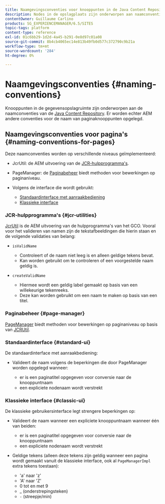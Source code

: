 ```yaml
---
title: Naamgevingsconventies voor knooppunten in de Java Content Repository
description: Nodes in de opslagplaats zijn onderworpen aan naamconventies van de Java Content Repository
contentOwner: Guillaume Carlino
products: SG_EXPERIENCEMANAGER/6.5/SITES
topic-tags: platform
content-type: reference
exl-id: 01c6bb29-1d2d-4a45-b291-0e8d97c01a08
source-git-commit: 8b4cb4065ec14e813b49fb0d577c372790c9b21a
workflow-type: tm+mt
source-wordcount: '284'
ht-degree: 0%

---
```


# Naamgevingsconventies {#naming-conventions}

Knooppunten in de gegevensopslagruimte zijn onderworpen aan de naamconventies van de [Java Content Repository](/help/sites-developing/the-basics.md#java-content-repository). Er worden echter AEM andere conventies voor de naam van paginaknooppunten opgelegd.

## Naamgevingsconventies voor pagina&#39;s {#naming-conventions-for-pages}

Deze naamconventies worden op verschillende niveaus geïmplementeerd:

* JcrUtil: de AEM uitvoering van de [JCR-hulpprogramma&#39;s](#jcr-utilities).
* PageManager: de [Paginabeheer](#page-manager) biedt methoden voor bewerkingen op paginaniveau.
* Volgens de interface die wordt gebruikt:

   * [Standaardinterface met aanraakbediening](#standard-ui)
   * [Klassieke interface](#classic-ui)

### JCR-hulpprogramma&#39;s {#jcr-utilities}

[JcrUtil](https://helpx.adobe.com/experience-manager/6-5/sites/developing/using/reference-materials/javadoc/index.html?com/day/cq/commons/jcr/JcrUtil.html) is de AEM uitvoering van de hulpprogramma&#39;s van het GCO. Vooral voor het valideren van namen zijn de tekstafbeeldingen die hierin staan en de volgende validaties van belang:

* `isValidName`

   * Controleert of de naam niet leeg is en alleen geldige tekens bevat.
   * Kan worden gebruikt om te controleren of een voorgestelde naam geldig is.

* `createValidName`

   * Hiermee wordt een geldig label gemaakt op basis van een willekeurige tekenreeks.
   * Deze kan worden gebruikt om een naam te maken op basis van een titel.

### Paginabeheer {#page-manager}

[PageManager](https://helpx.adobe.com/experience-manager/6-5/sites/developing/using/reference-materials/javadoc/com/day/cq/wcm/api/PageManager.html) biedt methoden voor bewerkingen op paginaniveau op basis van [JCRUtil](#jcr-utilities).

### Standaardinterface {#standard-ui}

De standaardinterface met aanraakbediening:

* Valideert de naam volgens de beperkingen die door PageManager worden opgelegd wanneer:

   * er is een paginatitel opgegeven voor conversie naar de knooppuntnaam
   * een expliciete nodenaam wordt verstrekt

### Klassieke interface {#classic-ui}

De klassieke gebruikersinterface legt strengere beperkingen op:

* Valideert de naam wanneer een expliciete knooppuntnaam wanneer één van beiden:

   * er is een paginatitel opgegeven voor conversie naar de knooppuntnaam
   * een expliciete nodenaam wordt verstrekt

* Geldige tekens (alleen deze tekens zijn geldig wanneer een pagina wordt gemaakt vanuit de klassieke interface, ook al `PageManagerImpl` extra tekens toestaan):

   * &#39;a&#39; naar &#39;z&#39;
   * &#39;A&#39; naar &#39;Z&#39;
   * 0 tot en met 9
   * _ (onderstrepingsteken)
   * `-` (streepje/min)
